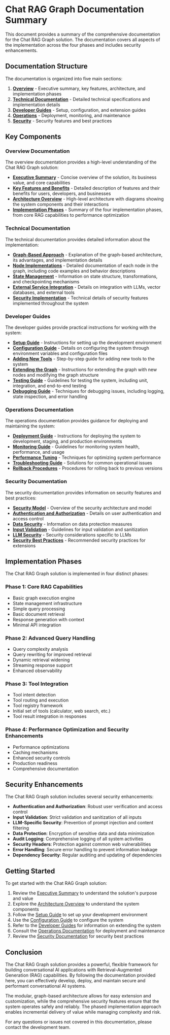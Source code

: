 # Chat RAG Graph Documentation Summary

This document provides a summary of the comprehensive documentation for the Chat RAG Graph solution. The documentation covers all aspects of the implementation across the four phases and includes security enhancements.

## Documentation Structure

The documentation is organized into five main sections:

1. **[Overview](./overview/README.md)** - Executive summary, key features, architecture, and implementation phases
2. **[Technical Documentation](./technical/README.md)** - Detailed technical specifications and implementation details
3. **[Developer Guides](./developer/README.md)** - Setup, configuration, and extension guides
4. **[Operations](./operations/README.md)** - Deployment, monitoring, and maintenance
5. **[Security](./security/README.md)** - Security features and best practices

## Key Components

### Overview Documentation

The overview documentation provides a high-level understanding of the Chat RAG Graph solution:

- **[Executive Summary](./overview/executive-summary.md)** - Concise overview of the solution, its business value, and core capabilities
- **[Key Features and Benefits](./overview/key-features.md)** - Detailed description of features and their benefits for users, developers, and businesses
- **[Architecture Overview](./overview/architecture.md)** - High-level architecture with diagrams showing the system components and their interactions
- **[Implementation Phases](./overview/implementation-phases.md)** - Summary of the four implementation phases, from core RAG capabilities to performance optimization

### Technical Documentation

The technical documentation provides detailed information about the implementation:

- **[Graph-Based Approach](./technical/graph-approach.md)** - Explanation of the graph-based architecture, its advantages, and implementation details
- **[Node Implementations](./technical/node-implementations.md)** - Detailed documentation of each node in the graph, including code examples and behavior descriptions
- **[State Management](./technical/state-management.md)** - Information on state structure, transformations, and checkpointing mechanisms
- **[External Service Integration](./technical/external-services.md)** - Details on integration with LLMs, vector databases, and external tools
- **[Security Implementation](./technical/security-implementation.md)** - Technical details of security features implemented throughout the system

### Developer Guides

The developer guides provide practical instructions for working with the system:

- **[Setup Guide](./developer/setup.md)** - Instructions for setting up the development environment
- **[Configuration Guide](./developer/configuration.md)** - Details on configuring the system through environment variables and configuration files
- **[Adding New Tools](./developer/adding-tools.md)** - Step-by-step guide for adding new tools to the system
- **[Extending the Graph](./developer/extending-graph.md)** - Instructions for extending the graph with new nodes and modifying the graph structure
- **[Testing Guide](./developer/testing.md)** - Guidelines for testing the system, including unit, integration, and end-to-end testing
- **[Debugging Guide](./developer/debugging.md)** - Techniques for debugging issues, including logging, state inspection, and error handling

### Operations Documentation

The operations documentation provides guidance for deploying and maintaining the system:

- **[Deployment Guide](./operations/deployment.md)** - Instructions for deploying the system to development, staging, and production environments
- **[Monitoring Guide](./operations/monitoring.md)** - Guidelines for monitoring system health, performance, and usage
- **[Performance Tuning](./operations/performance-tuning.md)** - Techniques for optimizing system performance
- **[Troubleshooting Guide](./operations/troubleshooting.md)** - Solutions for common operational issues
- **[Rollback Procedures](./operations/rollback.md)** - Procedures for rolling back to previous versions

### Security Documentation

The security documentation provides information on security features and best practices:

- **[Security Model](./security/security-model.md)** - Overview of the security architecture and model
- **[Authentication and Authorization](./security/auth.md)** - Details on user authentication and access control
- **[Data Security](./security/data-security.md)** - Information on data protection measures
- **[Input Validation](./security/input-validation.md)** - Guidelines for input validation and sanitization
- **[LLM Security](./security/llm-security.md)** - Security considerations specific to LLMs
- **[Security Best Practices](./security/best-practices.md)** - Recommended security practices for extensions

## Implementation Phases

The Chat RAG Graph solution is implemented in four distinct phases:

### Phase 1: Core RAG Capabilities

- Basic graph execution engine
- State management infrastructure
- Simple query processing
- Basic document retrieval
- Response generation with context
- Minimal API integration

### Phase 2: Advanced Query Handling

- Query complexity analysis
- Query rewriting for improved retrieval
- Dynamic retrieval widening
- Streaming response support
- Enhanced observability

### Phase 3: Tool Integration

- Tool intent detection
- Tool routing and execution
- Tool registry framework
- Initial set of tools (calculator, web search, etc.)
- Tool result integration in responses

### Phase 4: Performance Optimization and Security Enhancements

- Performance optimizations
- Caching mechanisms
- Enhanced security controls
- Production readiness
- Comprehensive documentation

## Security Enhancements

The Chat RAG Graph solution includes several security enhancements:

- **Authentication and Authorization**: Robust user verification and access control
- **Input Validation**: Strict validation and sanitization of all inputs
- **LLM-Specific Security**: Prevention of prompt injection and content filtering
- **Data Protection**: Encryption of sensitive data and data minimization
- **Audit Logging**: Comprehensive logging of all system activities
- **Security Headers**: Protection against common web vulnerabilities
- **Error Handling**: Secure error handling to prevent information leakage
- **Dependency Security**: Regular auditing and updating of dependencies

## Getting Started

To get started with the Chat RAG Graph solution:

1. Review the [Executive Summary](./overview/executive-summary.md) to understand the solution's purpose and value
2. Explore the [Architecture Overview](./overview/architecture.md) to understand the system components
3. Follow the [Setup Guide](./developer/setup.md) to set up your development environment
4. Use the [Configuration Guide](./developer/configuration.md) to configure the system
5. Refer to the [Developer Guides](./developer/README.md) for information on extending the system
6. Consult the [Operations Documentation](./operations/README.md) for deployment and maintenance
7. Review the [Security Documentation](./security/README.md) for security best practices

## Conclusion

The Chat RAG Graph solution provides a powerful, flexible framework for building conversational AI applications with Retrieval-Augmented Generation (RAG) capabilities. By following the documentation provided here, you can effectively develop, deploy, and maintain secure and performant conversational AI systems.

The modular, graph-based architecture allows for easy extension and customization, while the comprehensive security features ensure that the system operates safely and reliably. The phased implementation approach enables incremental delivery of value while managing complexity and risk.

For any questions or issues not covered in this documentation, please contact the development team.
